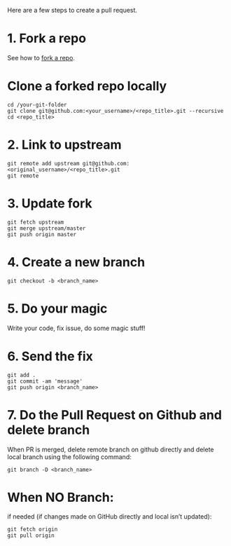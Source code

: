 Here are a few steps to create a pull request.

# 1. Fork a repo

See how to [fork a repo](https://help.github.com/articles/fork-a-repo/).

# Clone a forked repo locally
```
cd /your-git-folder
git clone git@github.com:<your_username>/<repo_title>.git --recursive
cd <repo_title>
```

# 2. Link to upstream

```
git remote add upstream git@github.com:<original_username>/<repo_title>.git
git remote
```

# 3. Update fork

```
git fetch upstream
git merge upstream/master
git push origin master
```

# 4. Create a new branch

```
git checkout -b <branch_name>
```

# 5. Do your magic

Write your code, fix issue, do some magic stuff!

# 6. Send the fix

```
git add .
git commit -am 'message'
git push origin <branch_name>
```

# 7. Do the Pull Request on Github and delete branch

When PR is merged, delete remote branch on github directly and delete local branch using the following command:

```
git branch -D <branch_name>
```

# When NO Branch:

if needed (if changes made on GitHub directly and local isn’t updated):

```
git fetch origin
git pull origin
```
